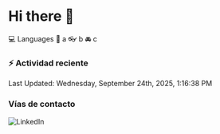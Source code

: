 # Hi there 👋

:computer: Languages
:pencil: a
:eyeglasses: b
:oncoming_automobile: c

### :zap: Actividad reciente
<!--RECENT_ACTIVITY:start-->
<!--RECENT_ACTIVITY:end-->
<!--RECENT_ACTIVITY:last_update-->
Last Updated: Wednesday, September 24th, 2025, 1:16:38 PM
<!--RECENT_ACTIVITY:last_update_end-->

### Vías de contacto

![LinkedIn](https://www.linkedin.com/in/irving-hernández-226846205/)
